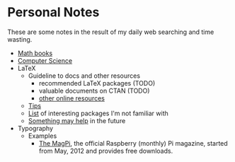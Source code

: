 # Personal Notes
These are some notes in the result of my daily web searching and time wasting.

* [Math books](/math-books.md)
* [Computer Science](/computer-science.md)
* LaTeX
  * Guideline to docs and other resources
    * recommended LaTeX packages (TODO)
    * valuable documents on CTAN (TODO)
    * [other online resources](/latex/online-resources.md)
  * [Tips](/latex/tips.md)
  * [List](/latex/interesting-packages.md) of interesting packages I'm not familiar with
  * [Something may help](/latex/may-help.md) in the future
* Typography
  * Examples
    * [The MagPi](https://www.raspberrypi.org/magpi/), the official Raspberry (monthly) Pi magazine, started from May, 2012 and provides free downloads.
